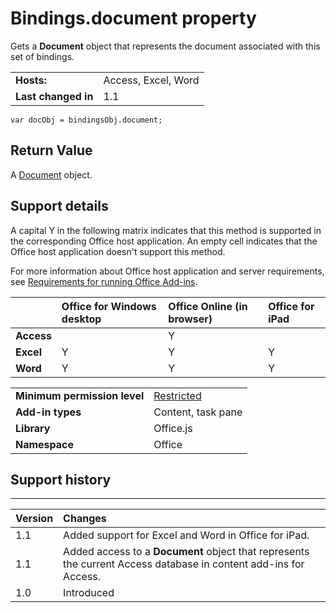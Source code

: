 
# Bindings.document property
Gets a  **Document** object that represents the document associated with this set of bindings.

|||
|:-----|:-----|
|**Hosts:**|Access, Excel, Word|
|**Last changed in**|1.1|

```
var docObj = bindingsObj.document;
```


## Return Value

A [Document](../../reference/shared/bindings.document.md) object.


## Support details


A capital Y in the following matrix indicates that this method is supported in the corresponding Office host application. An empty cell indicates that the Office host application doesn't support this method.

For more information about Office host application and server requirements, see [Requirements for running Office Add-ins](../../docs/overview/requirements-for-running-office-add-ins.md).


||**Office for Windows desktop**|**Office Online (in browser)**|**Office for iPad**|
|:-----|:-----|:-----|:-----|
|**Access**||Y||
|**Excel**|Y|Y|Y|
|**Word**|Y|Y|Y|

|||
|:-----|:-----|
|**Minimum permission level**|[Restricted](../../docs/develop/requesting-permissions-for-api-use-in-content-and-task-pane-add-ins.md)|
|**Add-in types**|Content, task pane|
|**Library**|Office.js|
|**Namespace**|Office|

## Support history



****


|**Version**|**Changes**|
|:-----|:-----|
|1.1|Added support for Excel and Word in Office for iPad.|
|1.1|Added access to a  **Document** object that represents the current Access database in content add-ins for Access.|
|1.0|Introduced|
